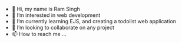 - 👋 Hi, my name is Ram Singh
- 👀 I’m interested in web development
- 🌱 I’m currently learning EJS, and creating a todolist web application
- 💞️ I’m looking to collaborate on any project
- 📫 How to reach me ...

<!---
Ragz-no/Ragz-no is a ✨ special ✨ repository because its `README.md` (this file) appears on your GitHub profile.
You can click the Preview link to take a look at your changes.
--->
